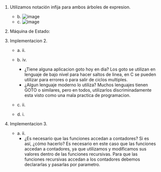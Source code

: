 1. Utilizamos notación infija para ambos árboles de expresion.
	- b. 
				![image](https://user-images.githubusercontent.com/82005945/125212785-0dcd8580-e286-11eb-98e9-8f2d3f7706f2.png)
	- c. 
				![image](https://user-images.githubusercontent.com/82005945/125212800-2d64ae00-e286-11eb-99ab-6afb62bc17eb.png)

2. Máquina de Estado:
3. Implementacion 2.
	- a. ii.

	- b. iv.
		- ¿Tiene alguna aplicacion goto hoy en dia?
			Los goto se utilizan en lenguaje de bajo nivel para hacer saltos de linea, en C se pueden utilizar para errores o para salir de ciclos multiples. 
		- ¿Algun lenguaje moderno lo utiliza?
			Muchos lenguajes tienen GOTO o similares, pero en todos, utilizarlos discriminadamente esta visto como una mala practica de programacion.
	- c. ii.
	- d. i.

5. Implementacion 3.
	- a. ii.
		- ¿Es necesario que las funciones accedan a contadores? Si es así, ¿cómo hacerlo?
			Es necesario en este caso que las funciones accedan a contadores, ya que utilizamos y modificamos sus valores dentro de las funciones recursivas. Para
			que las funciones recursivas accedan a los contadores debemos declararlas y pasarlas por parametro. 

			
	
